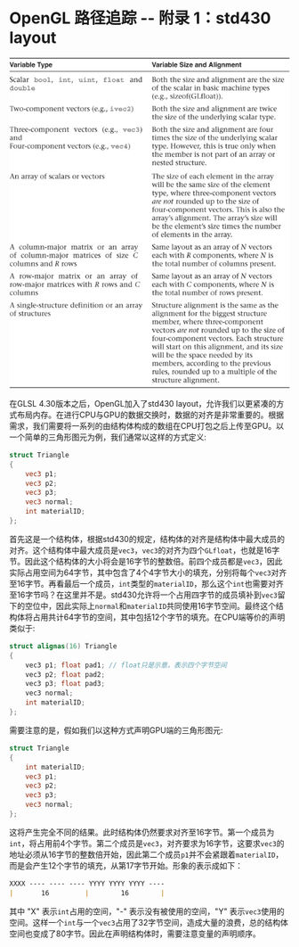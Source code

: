 # OpenGL 路径追踪 -- 附录 1：std430 layout

![std430 Layout Rules](./img/std430.jpg)

在GLSL 4.30版本之后，OpenGL加入了std430 layout，允许我们以更紧凑的方式布局内存。在进行CPU与GPU的数据交换时，数据的对齐是非常重要的。根据需求，我们需要将一系列的由结构体构成的数组在CPU打包之后上传至GPU。以一个简单的三角形图元为例，我们通常以这样的方式定义:

```glsl
struct Triangle
{
    vec3 p1;
    vec3 p2;
    vec3 p3;
    vec3 normal;
    int materialID;
};
```

首先这是一个结构体，根据std430的规定，结构体的对齐是结构体中最大成员的对齐。这个结构体中最大成员是`vec3`，`vec3`的对齐为四个`GLfloat`，也就是16字节。因此这个结构体的大小将会是16字节的整数倍。前四个成员都是`vec3`，因此实际占用空间为64字节，其中包含了4个4字节大小的填充，分别将每个`vec3`对齐至16字节。再看最后一个成员，`int`类型的`materialID`，那么这个`int`也需要对齐至16字节吗？在这里并不是。std430允许将一个占用四字节的成员填补到`vec3`留下的空位中，因此实际上`normal`和`materialID`共同使用16字节空间。最终这个结构体将占用共计64字节的空间，其中包括12个字节的填充。在CPU端等价的声明类似于:

```c++
struct alignas(16) Triangle
{
    vec3 p1; float pad1; // float只是示意，表示四个字节空间
    vec3 p2; float pad2;
    vec3 p3; float pad3;
    vec3 normal;
    int materialID;
};
```

需要注意的是，假如我们以这种方式声明GPU端的三角形图元:

```glsl
struct Triangle
{
    int materialID;
    vec3 p1;
    vec3 p2;
    vec3 p3;
    vec3 normal;
};
```

这将产生完全不同的结果。此时结构体仍然要求对齐至16字节。第一个成员为`int`，将占用前4个字节。第二个成员是`vec3`，对齐要求为16字节，这要求`vec3`的地址必须从16字节的整数倍开始，因此第二个成员`p1`并不会紧跟着`materialID`，而是会产生12个字节的填充，从第17字节开始。形象的表示成如下：

```markdown
XXXX ---- ---- ---- YYYY YYYY YYYY ----
|       16         |        16        |
```

其中 "X" 表示`int`占用的空间，"-" 表示没有被使用的空间，"Y" 表示`vec3`使用的空间。这样一个`int`与一个`vec3`占用了32字节空间，造成大量的浪费，总的结构体空间也变成了80字节。因此在声明结构体时，需要注意变量的声明顺序。